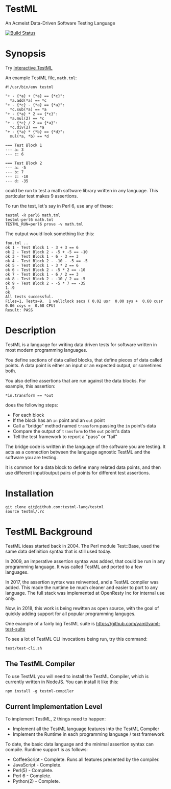 TestML
======

An Acmeist Data-Driven Software Testing Language

[![Build Status](https://travis-ci.org/testml-lang/testml.svg?branch=master)](https://travis-ci.org/testml-lang/testml)

# Synopsis

Try [Interactive TestML](http://testml.org/playground/)

An example TestML file, `math.tml`:
```
#!/usr/bin/env testml

"+ - {*a} + {*a} == {*c}":
  *a.add(*a) == *c
"+ - {*c} - {*a} == {*a}":
  *c.sub(*a) == *a
"+ - {*a} * 2 == {*c}":
  *a.mul(2) == *c
"+ - {*c} / 2 == {*a}":
  *c.div(2) == *a
"+ - {*a} * {*b} == {*d}":
  mul(*a, *b) == *d

=== Test Block 1
--- a: 3
--- c: 6

=== Test Block 2
--- a: -5
--- b: 7
--- c: -10
--- d: -35
```

could be run to test a math software library written in any language. This
particular test makes 9 assertions.

To run the test, let's say in Perl 6, use any of these:
```
testml -R perl6 math.tml
testml-perl6 math.tml
TESTML_RUN=perl6 prove -v math.tml
```

The output would look something like this:
```
foo.tml ..
ok 1 - Test Block 1 - 3 + 3 == 6
ok 2 - Test Block 2 - -5 + -5 == -10
ok 3 - Test Block 1 - 6 - 3 == 3
ok 4 - Test Block 2 - -10 - -5 == -5
ok 5 - Test Block 1 - 3 * 2 == 6
ok 6 - Test Block 2 - -5 * 2 == -10
ok 7 - Test Block 1 - 6 / 2 == 3
ok 8 - Test Block 2 - -10 / 2 == -5
ok 9 - Test Block 2 - -5 * 7 == -35
1..9
ok
All tests successful.
Files=1, Tests=9,  1 wallclock secs ( 0.02 usr  0.00 sys +  0.60 cusr  0.06 csys =  0.68 CPU)
Result: PASS
```

# Description

TestML is a language for writing data driven tests for software written in most
modern programming languages.

You define sections of data called blocks, that define pieces of data called
points. A data point is either an input or an expected output, or sometimes
both.

You also define assertions that are run against the data blocks. For example,
this assertion:
```
*in.transform == *out
```

does the following steps:

* For each block
* If the block has an `in` point and an `out` point
* Call a "bridge" method named `transform` passing the `in` point's data
* Compare the output of `transform` to the `out` point's data
* Tell the test framework to report a "pass" or "fail"

The bridge code is written in the language of the software you are testing. It
acts as a connection between the language agnostic TestML and the software you
are testing.

It is common for a data block to define many related data points, and then use
different input/output pairs of points for different test assertions.

# Installation

```
git clone git@github.com:testml-lang/testml
source testml/.rc
```

# TestML Background

TestML ideas started back in 2004. The Perl module Test::Base, used the same
data definition syntax that is still used today.

In 2009, an imperative assertion syntax was added, that could be run in any
programming language. It was called TestML and ported to a few languages.

In 2017, the assertion syntax was reinvented, and a TestML compiler was added.
This made the runtime be much cleaner and easier to port to any language. The
full stack was implemented at OpenResty Inc for internal use only.

Now, in 2018, this work is being rewitten as open source, with the goal of
quickly adding support for all popular programming languges.

One example of a fairly big TestML suite is
https://github.com/yaml/yaml-test-suite

To see a lot of TestML CLI invocations being run, try this command:
```
test/test-cli.sh
```

## The TestML Compiler

To use TestML you will need to install the TestML Compiler, which is currently
written in NodeJS. You can install it like this:
```
npm install -g testml-compiler
```

## Current Implementation Level

To implement TestML, 2 things need to happen:

* Implement all the TestML language features into the TestML Compiler
* Implement the Runtime in each programming language / test framework

To date, the basic data language and the minimal assertion syntax can compile.
Runtime support is as follows:

* CoffeeScript - Complete. Runs all features presented by the compiler.
* JavaScript - Complete.
* Perl(5) - Complete.
* Perl 6 - Complete.
* Python(2) - Complete.

